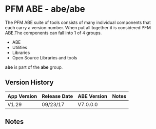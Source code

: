 # PFM ABE - abe/abe

The PFM ABE suite of tools consists of many individual components that each carry a version number.  When put all together it is considered PFM ABE.The components can fall into 1 of 4 groups.
- ABE
- Utilities
- Libraries
- Open Source Libraries and tools

**abe** is part of the **abe** group.

## Version History

|App Version|Release Date|ABE Version|Notes|
|-------|------------|-----|---|
|V1.29|09/23/17|V7.0.0.0|  |

## Notes
